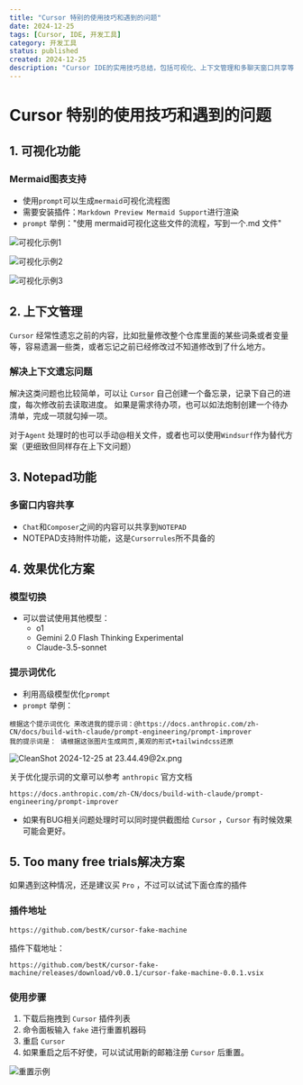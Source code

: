 ```yaml
---
title: "Cursor 特别的使用技巧和遇到的问题"
date: 2024-12-25
tags: [Cursor, IDE, 开发工具]
category: 开发工具
status: published
created: 2024-12-25
description: "Cursor IDE的实用技巧总结，包括可视化、上下文管理和多聊天窗口共享等功能"
---
```


# Cursor 特别的使用技巧和遇到的问题

## 1. 可视化功能

### Mermaid图表支持
- 使用`prompt`可以生成`mermaid`可视化流程图
- 需要安装插件：`Markdown Preview Mermaid Support`进行渲染
- `prompt` 举例："使用 mermaid可视化这些文件的流程，写到一个.md 文件"

![可视化示例1](https://cdn.jsdelivr.net/gh/gongchunru/image/img/20241225230637362.png)

![可视化示例2](https://cdn.jsdelivr.net/gh/gongchunru/image/img/20241225230616952.png)

![可视化示例3](https://cdn.jsdelivr.net/gh/gongchunru/image/img/20241225230706453.png)

## 2. 上下文管理


`Cursor` 经常性遗忘之前的内容，比如批量修改整个仓库里面的某些词条或者变量等，容易遗漏一些类，或者忘记之前已经修改过不知道修改到了什么地方。
### 解决上下文遗忘问题
解决这类问题也比较简单，可以让 `Cursor` 自己创建一个备忘录，记录下自己的进度，每次修改前去读取进度。
如果是需求待办项，也可以如法炮制创建一个待办清单，完成一项就勾掉一项。

对于`Agent` 处理时的也可以手动@相关文件，或者也可以使用`Windsurf`作为替代方案（更细致但同样存在上下文问题）

## 3. Notepad功能

### 多窗口内容共享
- `Chat`和`Composer`之间的内容可以共享到`NOTEPAD`
- NOTEPAD支持附件功能，这是`Cursorrules`所不具备的

## 4. 效果优化方案

### 模型切换
- 可以尝试使用其他模型：
  - o1
  - Gemini 2.0 Flash Thinking Experimental
  - Claude-3.5-sonnet

### 提示词优化
- 利用高级模型优化`prompt`
- `prompt` 举例：
```
根据这个提示词优化 来改进我的提示词：@https://docs.anthropic.com/zh-CN/docs/build-with-claude/prompt-engineering/prompt-improver 
我的提示词是： 请根据这张图片生成网页,美观的形式+tailwindcss还原
```
	
![CleanShot 2024-12-25 at 23.44.49@2x.png](https://cdn.jsdelivr.net/gh/gongchunru/image/img/20241225234538091.png)


关于优化提示词的文章可以参考 `anthropic` 官方文档
```
https://docs.anthropic.com/zh-CN/docs/build-with-claude/prompt-engineering/prompt-improver
```

- 如果有BUG相关问题处理时可以同时提供截图给 `Cursor` ，`Cursor` 有时候效果可能会更好。



## 5. Too many free trials解决方案

如果遇到这种情况，还是建议买 `Pro` ，不过可以试试下面仓库的插件
### 插件地址
```
https://github.com/bestK/cursor-fake-machine
```

插件下载地址：
```
https://github.com/bestK/cursor-fake-machine/releases/download/v0.0.1/cursor-fake-machine-0.0.1.vsix
```

### 使用步骤
1. 下载后拖拽到 `Cursor` 插件列表
2. 命令面板输入 `fake` 进行重置机器码
3. 重启 `Cursor`
4. 如果重启之后不好使，可以试试用新的邮箱注册 `Cursor` 后重置。

![重置示例](https://cdn.jsdelivr.net/gh/gongchunru/image/img/20241225231322974.png)



